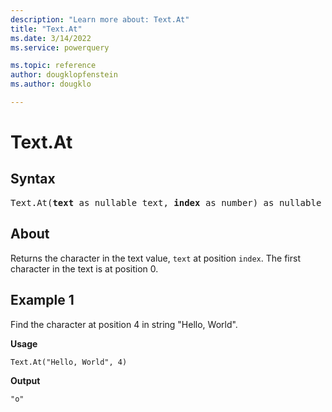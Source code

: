 ```yaml
---
description: "Learn more about: Text.At"
title: "Text.At"
ms.date: 3/14/2022
ms.service: powerquery

ms.topic: reference
author: dougklopfenstein
ms.author: dougklo

---
```

# Text.At

## Syntax

<pre>
Text.At(<b>text</b> as nullable text, <b>index</b> as number) as nullable text
</pre>
  
## About

Returns the character in the text value, `text` at position `index`. The first character in the text is at position 0.

## Example 1

Find the character at position 4 in string "Hello, World".

**Usage**

```powerquery-m
Text.At("Hello, World", 4)
```

**Output**

`"o"`

